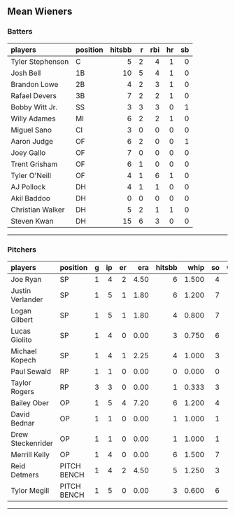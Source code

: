 ## Mean Wieners

### Batters

 
|players          |position | hitsbb|  r| rbi| hr| sb| 
|:----------------|:--------|------:|--:|---:|--:|--:| 
|Tyler Stephenson |C        |      5|  2|   4|  1|  0| 
|Josh Bell        |1B       |     10|  5|   4|  1|  0| 
|Brandon Lowe     |2B       |      4|  2|   3|  1|  0| 
|Rafael Devers    |3B       |      7|  2|   2|  1|  0| 
|Bobby Witt Jr.   |SS       |      3|  3|   3|  0|  1| 
|Willy Adames     |MI       |      6|  2|   2|  1|  0| 
|Miguel Sano      |CI       |      3|  0|   0|  0|  0| 
|Aaron Judge      |OF       |      6|  2|   0|  0|  1| 
|Joey Gallo       |OF       |      7|  0|   0|  0|  0| 
|Trent Grisham    |OF       |      6|  1|   0|  0|  0| 
|Tyler O'Neill    |OF       |      4|  1|   6|  1|  0| 
|AJ Pollock       |DH       |      4|  1|   1|  0|  0| 
|Akil Baddoo      |DH       |      0|  0|   0|  0|  0| 
|Christian Walker |DH       |      5|  2|   1|  1|  0| 
|Steven Kwan      |DH       |     15|  6|   3|  0|  0| 

* * *

### Pitchers

 
|players           |position    |  g| ip| er|  era| hitsbb|  whip| so|  w| sv| 
|:-----------------|:-----------|--:|--:|--:|----:|------:|-----:|--:|--:|--:| 
|Joe Ryan          |SP          |  1|  4|  2| 4.50|      6| 1.500|  4|  0|  0| 
|Justin Verlander  |SP          |  1|  5|  1| 1.80|      6| 1.200|  7|  0|  0| 
|Logan Gilbert     |SP          |  1|  5|  1| 1.80|      4| 0.800|  7|  0|  0| 
|Lucas Giolito     |SP          |  1|  4|  0| 0.00|      3| 0.750|  6|  0|  0| 
|Michael Kopech    |SP          |  1|  4|  1| 2.25|      4| 1.000|  3|  0|  0| 
|Paul Sewald       |RP          |  1|  1|  0| 0.00|      0| 0.000|  0|  0|  0| 
|Taylor Rogers     |RP          |  3|  3|  0| 0.00|      1| 0.333|  3|  0|  3| 
|Bailey Ober       |OP          |  1|  5|  4| 7.20|      6| 1.200|  4|  1|  0| 
|David Bednar      |OP          |  1|  1|  0| 0.00|      1| 1.000|  1|  0|  0| 
|Drew Steckenrider |OP          |  1|  1|  0| 0.00|      1| 1.000|  1|  0|  1| 
|Merrill Kelly     |OP          |  1|  4|  0| 0.00|      6| 1.500|  7|  0|  0| 
|Reid Detmers      |PITCH BENCH |  1|  4|  2| 4.50|      5| 1.250|  3|  0|  0| 
|Tylor Megill      |PITCH BENCH |  1|  5|  0| 0.00|      3| 0.600|  6|  1|  0| 


* * *


